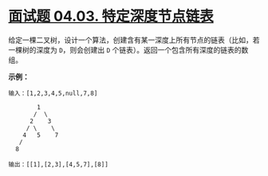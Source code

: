 # [面试题 04.03. 特定深度节点链表](https://leetcode-cn.com/problems/list-of-depth-lcci/)

给定一棵二叉树，设计一个算法，创建含有某一深度上所有节点的链表（比如，若一棵树的深度为 `D`，则会创建出 `D` 个链表）。返回一个包含所有深度的链表的数组。

 

**示例：**

```
输入：[1,2,3,4,5,null,7,8]

        1
       /  \ 
      2    3
     / \    \ 
    4   5    7
   /
  8

输出：[[1],[2,3],[4,5,7],[8]]

```


